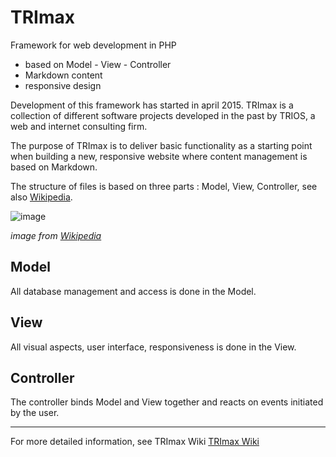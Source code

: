 # TRImax

Framework for web development in PHP 

- based on Model - View - Controller
- Markdown content
- responsive design

Development of this framework has started in april 2015. TRImax is a collection of different software projects developed in the past by TRIOS, a web and internet consulting firm. 

The purpose of TRImax is to deliver basic functionality as a starting point when building a new, responsive website where content management is based on Markdown.

The structure of files is based on three parts : Model, View, Controller, see also  [Wikipedia](http://en.wikipedia.org/wiki/Model%E2%80%93view%E2%80%93controller).

![image](http://upload.wikimedia.org/wikipedia/commons/b/b5/ModelViewControllerDiagram2.svg)

_image from [Wikipedia](http://nl.wikipedia.org/wiki/Model-view-controller-model)_

## Model

All database management and access is done in the Model.

## View

All visual aspects, user interface, responsiveness is done in the View.

## Controller 

The controller binds Model and View together and reacts on events initiated by the user. 

---

For more detailed information, see TRImax Wiki [TRImax Wiki](https://github.com/triosdirkvos/trimax/wiki)
